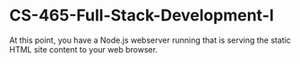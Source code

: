 # CS-465-Full-Stack-Development-I
At this point, you have a Node.js webserver running that is serving the static HTML site content to your web browser. 

